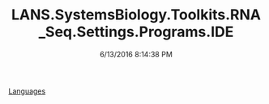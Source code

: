 ﻿---
title: LANS.SystemsBiology.Toolkits.RNA_Seq.Settings.Programs.IDE
date: 6/13/2016 8:14:38 PM
---

[Languages](T-LANS.SystemsBiology.Toolkits.RNA_Seq.Settings.Programs.IDE.Languages.html)
